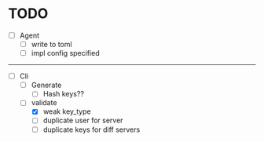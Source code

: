 # TODO

- [ ] Agent
  - [ ] write to toml
  - [ ] impl config specified

*** 

- [ ] Cli
  - [ ] Generate
    - [ ] Hash keys??
  - [ ] validate
    - [x] weak key_type
    - [ ] duplicate user for server
    - [ ] duplicate keys for diff servers
